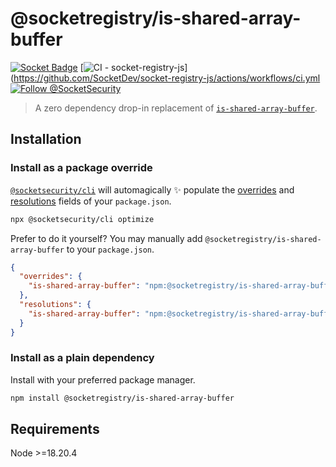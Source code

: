 # @socketregistry/is-shared-array-buffer

[![Socket Badge](https://socket.dev/api/badge/npm/package/@socketregistry/is-shared-array-buffer)](https://socket.dev/npm/package/@socketregistry/is-shared-array-buffer)
[![CI - socket-registry-js](https://github.com/SocketDev/socket-registry-js/actions/workflows/ci.yml/badge.svg)](https://github.com/SocketDev/socket-registry-js/actions/workflows/ci.yml
[![Follow @SocketSecurity](https://img.shields.io/twitter/follow/SocketSecurity?style=social)](https://twitter.com/SocketSecurity)

> A zero dependency drop-in replacement of
> [`is-shared-array-buffer`](https://www.npmjs.com/package/is-shared-array-buffer).

## Installation

### Install as a package override

[`@socketsecurity/cli`](https://www.npmjs.com/package/@socketsecurity/cli) will
automagically :sparkles: populate the
[overrides](https://docs.npmjs.com/cli/v9/configuring-npm/package-json#overrides)
and [resolutions](https://yarnpkg.com/configuration/manifest#resolutions) fields
of your `package.json`.

```sh
npx @socketsecurity/cli optimize
```

Prefer to do it yourself? You may manually add
`@socketregistry/is-shared-array-buffer` to your `package.json`.

```json
{
  "overrides": {
    "is-shared-array-buffer": "npm:@socketregistry/is-shared-array-buffer@^1"
  },
  "resolutions": {
    "is-shared-array-buffer": "npm:@socketregistry/is-shared-array-buffer@^1"
  }
}
```

### Install as a plain dependency

Install with your preferred package manager.

```sh
npm install @socketregistry/is-shared-array-buffer
```

## Requirements

Node &gt;=18.20.4
